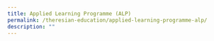 ```yaml
---
title: Applied Learning Programme (ALP)
permalink: /theresian-education/applied-learning-programme-alp/
description: ""
---
```

